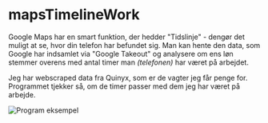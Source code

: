 # mapsTimelineWork

Google Maps har en smart funktion, der hedder "Tidslinje" - dengør det muligt at se, hvor din telefon har befundet sig. Man kan hente den data, som Google har indsamlet via "Google Takeout" og analysere om ens løn stemmer overens med antal timer man *(telefonen)* har været på arbejdet.

Jeg har webscraped data fra Quinyx, som er de vagter jeg får penge for. Programmet tjekker så, om de timer passer med dem jeg har været på arbejde.

![Program eksempel](https://raw.githubusercontent.com/jehaj/mapsTimelineWork/master/example.png)
